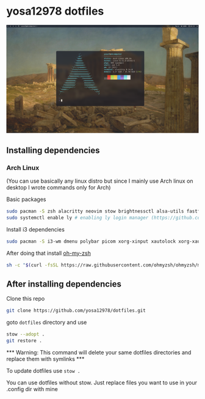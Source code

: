 # yosa12978 dotfiles

![Desktop](desktop.png)

## Installing dependencies

### Arch Linux

(You can use basically any linux distro but since I mainly use Arch linux on desktop I wrote commands only for Arch)

Basic packages

```bash
sudo pacman -S zsh alacritty neovim stow brightnessctl alsa-utils fastfetch ly tmux fzf
sudo systemctl enable ly # enabling ly login manager (https://github.com/fairyglade/ly)
```

Install i3 dependencies

```bash
sudo pacman -S i3-wm dmenu polybar picom xorg-xinput xautolock xorg-xauth nitrogen flameshot slock
```


After doing that install [oh-my-zsh](https://ohmyz.sh/#install)

```bash
sh -c "$(curl -fsSL https://raw.githubusercontent.com/ohmyzsh/ohmyzsh/master/tools/install.sh)"
```

## After installing dependencies

Clone this repo

```bash
git clone https://github.com/yosa12978/dotfiles.git
```

goto ```dotfiles``` directory and use

```bash
stow --adopt .
git restore .
```

*** Warning: This command will delete your same dotfiles directories and replace them with symlinks ***


To update dotfiles use ```stow .```

You can use dotfiles without stow. Just replace files you want to use in your .config dir with mine 
